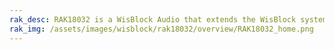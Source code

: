 ```yaml
---
rak_desc: RAK18032 is a WisBlock Audio that extends the WisBlock system based on SPH0655LM4H-1 from Knowles. It is an ultrasonic PDM microphone module with a ready-to-use SW library and tutorial that makes it easy to achieve rich applications.
rak_img: /assets/images/wisblock/rak18032/overview/RAK18032_home.png
---
```


<rk-redirect to="/Product-Categories/WisBlock/RAK18032/Overview/" />